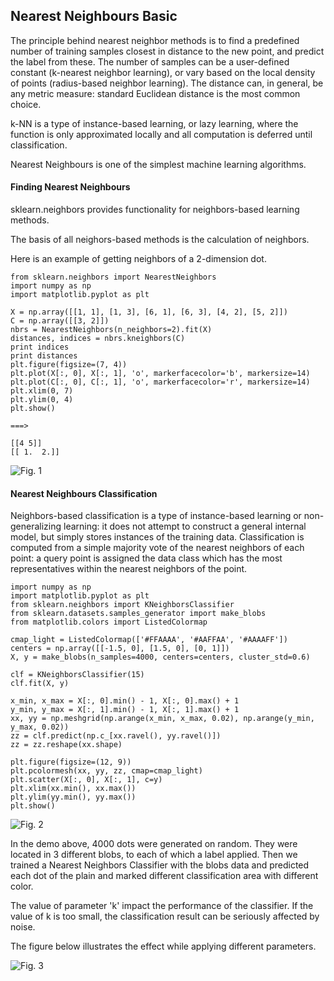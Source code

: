 ## Nearest Neighbours Basic

The principle behind nearest neighbor methods is to find a predefined number of training samples closest in distance to the new point, and predict the label from these. The number of samples can be a user-defined constant (k-nearest neighbor learning), or vary based on the local density of points (radius-based neighbor learning). The distance can, in general, be any metric measure: standard Euclidean distance is the most common choice.

k-NN is a type of instance-based learning, or lazy learning, where the function is only approximated locally and all computation is deferred until classification.

Nearest Neighbours is one of the simplest machine learning algorithms.

#### Finding Nearest Neighbours

sklearn.neighbors provides functionality for neighbors-based learning methods.

The basis of all neighors-based methods is the calculation of neighbors.

Here is an example of getting neighbors of a 2-dimension dot.

```
from sklearn.neighbors import NearestNeighbors
import numpy as np
import matplotlib.pyplot as plt

X = np.array([[1, 1], [1, 3], [6, 1], [6, 3], [4, 2], [5, 2]])
C = np.array([[3, 2]])
nbrs = NearestNeighbors(n_neighbors=2).fit(X)
distances, indices = nbrs.kneighbors(C)
print indices
print distances
plt.figure(figsize=(7, 4))
plt.plot(X[:, 0], X[:, 1], 'o', markerfacecolor='b', markersize=14)
plt.plot(C[:, 0], C[:, 1], 'o', markerfacecolor='r', markersize=14)
plt.xlim(0, 7)
plt.ylim(0, 4)
plt.show()

===>

[[4 5]]
[[ 1.  2.]]

```
![Fig. 1](https://raw.githubusercontent.com/michael2012z/myWritings/master/machine-learning/img/nearest-neighbors-concept.png)


#### Nearest Neighbours Classification

Neighbors-based classification is a type of instance-based learning or non-generalizing learning: it does not attempt to construct a general internal model, but simply stores instances of the training data. Classification is computed from a simple majority vote of the nearest neighbors of each point: a query point is assigned the data class which has the most representatives within the nearest neighbors of the point.


```
import numpy as np
import matplotlib.pyplot as plt
from sklearn.neighbors import KNeighborsClassifier
from sklearn.datasets.samples_generator import make_blobs
from matplotlib.colors import ListedColormap

cmap_light = ListedColormap(['#FFAAAA', '#AAFFAA', '#AAAAFF'])
centers = np.array([[-1.5, 0], [1.5, 0], [0, 1]])
X, y = make_blobs(n_samples=4000, centers=centers, cluster_std=0.6)

clf = KNeighborsClassifier(15)
clf.fit(X, y)

x_min, x_max = X[:, 0].min() - 1, X[:, 0].max() + 1
y_min, y_max = X[:, 1].min() - 1, X[:, 1].max() + 1
xx, yy = np.meshgrid(np.arange(x_min, x_max, 0.02), np.arange(y_min, y_max, 0.02))
zz = clf.predict(np.c_[xx.ravel(), yy.ravel()])
zz = zz.reshape(xx.shape)
    
plt.figure(figsize=(12, 9))
plt.pcolormesh(xx, yy, zz, cmap=cmap_light)
plt.scatter(X[:, 0], X[:, 1], c=y)
plt.xlim(xx.min(), xx.max())
plt.ylim(yy.min(), yy.max())
plt.show()
```

![Fig. 2](https://raw.githubusercontent.com/michael2012z/myWritings/master/machine-learning/img/nearest-neighbors-classification.png)

In the demo above, 4000 dots were generated on random. They were located in 3 different blobs, to each of which a label applied.
Then we trained a Nearest Neighbors Classifier with the blobs data and predicted each dot of the plain and marked different classification area with different color.

The value of parameter 'k' impact the performance of the classifier. If the value of k is too small, the classification result can be seriously affected by noise.

The figure below illustrates the effect while applying different parameters.

![Fig. 3](https://github.com/michael2012z/myWritings/raw/master/machine-learning/img/nearest-neighbors-classification_k.png)
